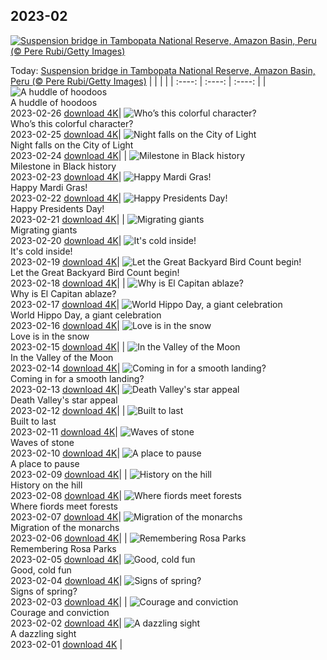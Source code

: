 ## 2023-02
[![Suspension bridge in Tambopata National Reserve, Amazon Basin, Peru (© Pere Rubi/Getty Images)](https://cn.bing.com/th?id=OHR.CanopyPeru_EN-US9715922202_UHD.jpg&w=1000)](https://cn.bing.com/th?id=OHR.CanopyPeru_EN-US9715922202_UHD.jpg&pid=hp&w=3840&h=2160&rs=1&c=4)

Today: [Suspension bridge in Tambopata National Reserve, Amazon Basin, Peru (© Pere Rubi/Getty Images)](https://cn.bing.com/th?id=OHR.CanopyPeru_EN-US9715922202_UHD.jpg&pid=hp&w=3840&h=2160&rs=1&c=4)
  |      |      |      |
| :----: | :----: | :----: |
| ![A huddle of hoodoos](https://cn.bing.com/th?id=OHR.BryceAnniv_EN-US9498074213_UHD.jpg&pid=hp&w=384&h=216&rs=1&c=4) <br/> A huddle of hoodoos <br/> 2023-02-26  [download 4K](https://cn.bing.com/th?id=OHR.BryceAnniv_EN-US9498074213_UHD.jpg&pid=hp&w=3840&h=2160&rs=1&c=4)| ![Who’s this colorful character?](https://cn.bing.com/th?id=OHR.RichmondParkDuck_EN-US9381974155_UHD.jpg&pid=hp&w=384&h=216&rs=1&c=4) <br/> Who’s this colorful character? <br/> 2023-02-25  [download 4K](https://cn.bing.com/th?id=OHR.RichmondParkDuck_EN-US9381974155_UHD.jpg&pid=hp&w=3840&h=2160&rs=1&c=4)| ![Night falls on the City of Light](https://cn.bing.com/th?id=OHR.BlueWinterParis_EN-US2358774284_UHD.jpg&pid=hp&w=384&h=216&rs=1&c=4) <br/> Night falls on the City of Light <br/> 2023-02-24  [download 4K](https://cn.bing.com/th?id=OHR.BlueWinterParis_EN-US2358774284_UHD.jpg&pid=hp&w=3840&h=2160&rs=1&c=4)|
| ![Milestone in Black history](https://cn.bing.com/th?id=OHR.FreedomRallyChi_EN-US2565810173_UHD.jpg&pid=hp&w=384&h=216&rs=1&c=4) <br/> Milestone in Black history <br/> 2023-02-23  [download 4K](https://cn.bing.com/th?id=OHR.FreedomRallyChi_EN-US2565810173_UHD.jpg&pid=hp&w=3840&h=2160&rs=1&c=4)| ![Happy Mardi Gras!](https://cn.bing.com/th?id=OHR.MardiGrasNOLA_EN-US2138635038_UHD.jpg&pid=hp&w=384&h=216&rs=1&c=4) <br/> Happy Mardi Gras! <br/> 2023-02-22  [download 4K](https://cn.bing.com/th?id=OHR.MardiGrasNOLA_EN-US2138635038_UHD.jpg&pid=hp&w=3840&h=2160&rs=1&c=4)| ![Happy Presidents Day!](https://cn.bing.com/th?id=OHR.PresDayDC_EN-US2054662773_UHD.jpg&pid=hp&w=384&h=216&rs=1&c=4) <br/> Happy Presidents Day! <br/> 2023-02-21  [download 4K](https://cn.bing.com/th?id=OHR.PresDayDC_EN-US2054662773_UHD.jpg&pid=hp&w=3840&h=2160&rs=1&c=4)|
| ![Migrating giants](https://cn.bing.com/th?id=OHR.MauiWhale_EN-US1928366389_UHD.jpg&pid=hp&w=384&h=216&rs=1&c=4) <br/> Migrating giants <br/> 2023-02-20  [download 4K](https://cn.bing.com/th?id=OHR.MauiWhale_EN-US1928366389_UHD.jpg&pid=hp&w=3840&h=2160&rs=1&c=4)| ![It's cold inside!](https://cn.bing.com/th?id=OHR.EbenIceCave_EN-US1839710567_UHD.jpg&pid=hp&w=384&h=216&rs=1&c=4) <br/> It's cold inside! <br/> 2023-02-19  [download 4K](https://cn.bing.com/th?id=OHR.EbenIceCave_EN-US1839710567_UHD.jpg&pid=hp&w=3840&h=2160&rs=1&c=4)| ![Let the Great Backyard Bird Count begin!](https://cn.bing.com/th?id=OHR.BirdcountAllen_EN-US1766542066_UHD.jpg&pid=hp&w=384&h=216&rs=1&c=4) <br/> Let the Great Backyard Bird Count begin! <br/> 2023-02-18  [download 4K](https://cn.bing.com/th?id=OHR.BirdcountAllen_EN-US1766542066_UHD.jpg&pid=hp&w=3840&h=2160&rs=1&c=4)|
| ![Why is El Capitan ablaze?](https://cn.bing.com/th?id=OHR.FireFallYosemite_EN-US1696286356_UHD.jpg&pid=hp&w=384&h=216&rs=1&c=4) <br/> Why is El Capitan ablaze? <br/> 2023-02-17  [download 4K](https://cn.bing.com/th?id=OHR.FireFallYosemite_EN-US1696286356_UHD.jpg&pid=hp&w=3840&h=2160&rs=1&c=4)| ![World Hippo Day, a giant celebration](https://cn.bing.com/th?id=OHR.HippoDayChobe_EN-US1475666654_UHD.jpg&pid=hp&w=384&h=216&rs=1&c=4) <br/> World Hippo Day, a giant celebration <br/> 2023-02-16  [download 4K](https://cn.bing.com/th?id=OHR.HippoDayChobe_EN-US1475666654_UHD.jpg&pid=hp&w=3840&h=2160&rs=1&c=4)| ![Love is in the snow](https://cn.bing.com/th?id=OHR.OtaruIgloo_EN-US1380797135_UHD.jpg&pid=hp&w=384&h=216&rs=1&c=4) <br/> Love is in the snow <br/> 2023-02-15  [download 4K](https://cn.bing.com/th?id=OHR.OtaruIgloo_EN-US1380797135_UHD.jpg&pid=hp&w=3840&h=2160&rs=1&c=4)|
| ![In the Valley of the Moon](https://cn.bing.com/th?id=OHR.MoonValley_EN-US1284273095_UHD.jpg&pid=hp&w=384&h=216&rs=1&c=4) <br/> In the Valley of the Moon <br/> 2023-02-14  [download 4K](https://cn.bing.com/th?id=OHR.MoonValley_EN-US1284273095_UHD.jpg&pid=hp&w=3840&h=2160&rs=1&c=4)| ![Coming in for a smooth landing?](https://cn.bing.com/th?id=OHR.BoobyDarwinDay_EN-US7558308740_UHD.jpg&pid=hp&w=384&h=216&rs=1&c=4) <br/> Coming in for a smooth landing? <br/> 2023-02-13  [download 4K](https://cn.bing.com/th?id=OHR.BoobyDarwinDay_EN-US7558308740_UHD.jpg&pid=hp&w=3840&h=2160&rs=1&c=4)| ![Death Valley's star appeal](https://cn.bing.com/th?id=OHR.DarkSkiesDV_EN-US5129041284_UHD.jpg&pid=hp&w=384&h=216&rs=1&c=4) <br/> Death Valley's star appeal <br/> 2023-02-12  [download 4K](https://cn.bing.com/th?id=OHR.DarkSkiesDV_EN-US5129041284_UHD.jpg&pid=hp&w=3840&h=2160&rs=1&c=4)|
| ![Built to last](https://cn.bing.com/th?id=OHR.EpidaurusGreece_EN-US0957261511_UHD.jpg&pid=hp&w=384&h=216&rs=1&c=4) <br/> Built to last <br/> 2023-02-11  [download 4K](https://cn.bing.com/th?id=OHR.EpidaurusGreece_EN-US0957261511_UHD.jpg&pid=hp&w=3840&h=2160&rs=1&c=4)| ![Waves of stone](https://cn.bing.com/th?id=OHR.LowerAntelopeAZ_EN-US3547494170_UHD.jpg&pid=hp&w=384&h=216&rs=1&c=4) <br/> Waves of stone <br/> 2023-02-10  [download 4K](https://cn.bing.com/th?id=OHR.LowerAntelopeAZ_EN-US3547494170_UHD.jpg&pid=hp&w=3840&h=2160&rs=1&c=4)| ![A place to pause](https://cn.bing.com/th?id=OHR.NorwayRestArea_EN-US3474268008_UHD.jpg&pid=hp&w=384&h=216&rs=1&c=4) <br/> A place to pause <br/> 2023-02-09  [download 4K](https://cn.bing.com/th?id=OHR.NorwayRestArea_EN-US3474268008_UHD.jpg&pid=hp&w=3840&h=2160&rs=1&c=4)|
| ![History on the hill](https://cn.bing.com/th?id=OHR.MedievalLabro_EN-US3411281136_UHD.jpg&pid=hp&w=384&h=216&rs=1&c=4) <br/> History on the hill <br/> 2023-02-08  [download 4K](https://cn.bing.com/th?id=OHR.MedievalLabro_EN-US3411281136_UHD.jpg&pid=hp&w=3840&h=2160&rs=1&c=4)| ![Where fiords meet forests](https://cn.bing.com/th?id=OHR.WaitangiFjordlandNP_EN-US6375624505_UHD.jpg&pid=hp&w=384&h=216&rs=1&c=4) <br/> Where fiords meet forests <br/> 2023-02-07  [download 4K](https://cn.bing.com/th?id=OHR.WaitangiFjordlandNP_EN-US6375624505_UHD.jpg&pid=hp&w=3840&h=2160&rs=1&c=4)| ![Migration of the monarchs](https://cn.bing.com/th?id=OHR.MonarchPismo_EN-US3162751009_UHD.jpg&pid=hp&w=384&h=216&rs=1&c=4) <br/> Migration of the monarchs <br/> 2023-02-06  [download 4K](https://cn.bing.com/th?id=OHR.MonarchPismo_EN-US3162751009_UHD.jpg&pid=hp&w=3840&h=2160&rs=1&c=4)|
| ![Remembering Rosa Parks](https://cn.bing.com/th?id=OHR.RosaParksBus_EN-US3109740887_UHD.jpg&pid=hp&w=384&h=216&rs=1&c=4) <br/> Remembering Rosa Parks <br/> 2023-02-05  [download 4K](https://cn.bing.com/th?id=OHR.RosaParksBus_EN-US3109740887_UHD.jpg&pid=hp&w=3840&h=2160&rs=1&c=4)| ![Good, cold fun](https://cn.bing.com/th?id=OHR.QuebecFrontenac_EN-US3034032069_UHD.jpg&pid=hp&w=384&h=216&rs=1&c=4) <br/> Good, cold fun <br/> 2023-02-04  [download 4K](https://cn.bing.com/th?id=OHR.QuebecFrontenac_EN-US3034032069_UHD.jpg&pid=hp&w=3840&h=2160&rs=1&c=4)| ![Signs of spring?](https://cn.bing.com/th?id=OHR.GroundhogThree_EN-US2975789647_UHD.jpg&pid=hp&w=384&h=216&rs=1&c=4) <br/> Signs of spring? <br/> 2023-02-03  [download 4K](https://cn.bing.com/th?id=OHR.GroundhogThree_EN-US2975789647_UHD.jpg&pid=hp&w=3840&h=2160&rs=1&c=4)|
| ![Courage and conviction](https://cn.bing.com/th?id=OHR.LittleRockNine_EN-US4940477720_UHD.jpg&pid=hp&w=384&h=216&rs=1&c=4) <br/> Courage and conviction <br/> 2023-02-02  [download 4K](https://cn.bing.com/th?id=OHR.LittleRockNine_EN-US4940477720_UHD.jpg&pid=hp&w=3840&h=2160&rs=1&c=4)| ![A dazzling sight](https://cn.bing.com/th?id=OHR.ZebraTrio_EN-US4742257683_UHD.jpg&pid=hp&w=384&h=216&rs=1&c=4) <br/> A dazzling sight <br/> 2023-02-01  [download 4K](https://cn.bing.com/th?id=OHR.ZebraTrio_EN-US4742257683_UHD.jpg&pid=hp&w=3840&h=2160&rs=1&c=4) |